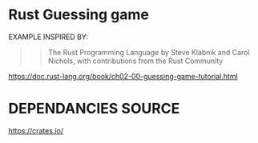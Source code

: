 # Rust Guessing game

EXAMPLE INSPIRED BY:

>> The Rust Programming Language
>> by Steve Klabnik and Carol Nichols, with contributions from the Rust Community

<https://doc.rust-lang.org/book/ch02-00-guessing-game-tutorial.html>

# DEPENDANCIES SOURCE

<https://crates.io/>
